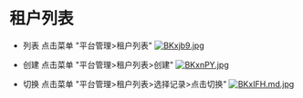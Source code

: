 # 租户列表

* 列表 点击菜单 "平台管理>租户列表"
[![BKxjb9.jpg](https://v1.ax1x.com/2022/10/14/BKxjb9.jpg)](https://x.imgtu.com/i/BKxjb9)

* 创建 点击菜单 "平台管理>租户列表>创建"
[![BKxnPY.jpg](https://v1.ax1x.com/2022/10/14/BKxnPY.jpg)](https://x.imgtu.com/i/BKxnPY)

* 切换 点击菜单 "平台管理>租户列表>选择记录>点击切换"
[![BKxIFH.md.jpg](https://v1.ax1x.com/2022/10/14/BKxIFH.md.jpg)](https://x.imgtu.com/i/BKxIFH)
